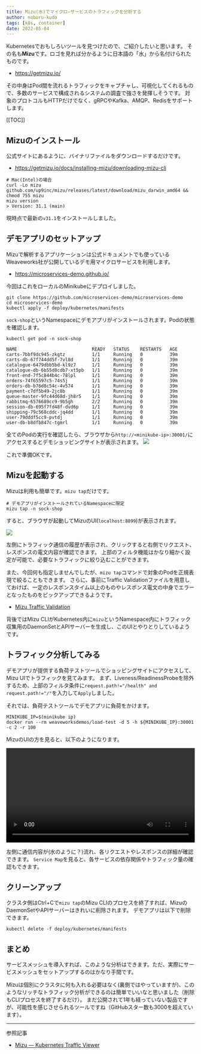 ```yaml
---
title: Mizu(水)でマイクロ−サービスのトラフィックを分析する
author: noboru-kudo
tags: [k8s, container]
date: 2022-05-04
---
```


Kubernetesでおもしろいツールを見つけたので、ご紹介したいと思います。
その名も**Mizu**です。ロゴを見れば分かるように日本語の「水」から名付けられたものです。

- <https://getmizu.io/>

その中身はPod間を流れるトラフィックをキャプチャし、可視化してくれるもので、多数のサービスで構成されるシステムの調査で強さを発揮しそうです。
対象のプロトコルもHTTPだけでなく、gRPCやKafka、AMQP、Redisをサポートします。

[[TOC]]

## Mizuのインストール
公式サイトにあるように、バイナリファイルをダウンロードするだけです。

- <https://getmizu.io/docs/installing-mizu/downloading-mizu-cli>

```shell
# Mac(Intel)の場合
curl -Lo mizu github.com/up9inc/mizu/releases/latest/download/mizu_darwin_amd64 && chmod 755 mizu
mizu version
> Version: 31.1 (main)
```

現時点で最新の`v31.1`をインストールしました。

## デモアプリのセットアップ

Mizuで解析するアプリケーションは公式ドキュメントでも使っているWeaveworks社が公開しているデモ用マイクロサービスを利用します。

- <https://microservices-demo.github.io/>

今回はこれをローカルのMinikubeにデプロイしました。

```shell
git clone https://github.com/microservices-demo/microservices-demo
cd microservices-demo
kubectl apply -f deploy/kubernetes/manifests
```

`sock-shop`というNamespaceにデモアプリがインストールされます。Podの状態を確認します。

```shell
kubectl get pod -n sock-shop
```
```
NAME                            READY   STATUS    RESTARTS   AGE
carts-7bbf9dc945-zkgtz          1/1     Running   0          39m
carts-db-67f744dd5f-7vl8d       1/1     Running   0          39m
catalogue-6479dbb5bd-kl9z7      1/1     Running   0          39m
catalogue-db-6b55d8cdb7-xt5pb   1/1     Running   0          39m
front-end-7f5c844b4c-78lpl      1/1     Running   0          39m
orders-74f65597c5-74s5j         1/1     Running   0          39m
orders-db-b76d8c54c-4v574       1/1     Running   0          39m
payment-c7df5b49-2jc8b          1/1     Running   0          39m
queue-master-9fc44d68d-jh8r5    1/1     Running   0          39m
rabbitmq-6576689cc9-9b5gh       2/2     Running   0          39m
session-db-695f7fd48f-dvd6p     1/1     Running   0          39m
shipping-79c568cddc-jq4dd       1/1     Running   0          39m
user-79dddf5cc9-pvtdj           1/1     Running   0          39m
user-db-b8dfb847c-tgmrl         1/1     Running   0          39m
```
全てのPodの実行を確認したら、ブラウザから`http://<minikube-ip>:30001/`にアクセスするとデモショッピングサイトが表示されます。
![](https://i.gyazo.com/11545a0163d545e8639fc307b1c637ee.png)

これで準備OKです。

## Mizuを起動する

Mizuは利用も簡単です。`mizu tap`だけです。

```shell
# デモアプリがインストールされているNamespaceに限定
mizu tap -n sock-shop
```

すると、ブラウザが起動してMizuのUI(`localhost:8899`)が表示されます。

![](https://i.gyazo.com/2cd899ba517b53ab9a98476858bb406d.png)

左側にトラフィック通信の履歴が表示され、クリックすると右側でリクエスト、レスポンスの電文内容が確認できます。
上部のフィルタ機能はかなり細かく設定が可能で、必要なトラフィックに絞り込むことができます。

また、今回何も指定しませんでしたが、`mizu tap`コマンドで対象のPodを正規表現で絞ることもできます。
さらに、事前にTraffic Validationファイルを用意しておけば、一定のレスポンスタイム以上のものやレスポンス電文の中身でエラーとなったものをピックアップできるようです。

- [Mizu Traffic Validation](https://getmizu.io/docs/mizu/mizu-traffic-validation)

背後ではMizu CLIがKubernetes内に`mizu`というNamespace内にトラフィック収集用のDaemonSetとAPIサーバーを生成し、このUIとやりとりしているようです。

## トラフィック分析してみる

デモアプリが提供する負荷テストツールでショッピングサイトにアクセスして、Mizu UIでトラフィックを見てみます。
まず、Liveness/ReadinessProbeを除外するため、上部のフィルタ条件に`request.path!="/health" and request.path!="/"`を入力して`Apply`しました。

それでは、負荷テストツールでデモアプリに負荷をかけます。

```shell
MINIKUBE_IP=$(minikube ip)
docker run --rm weaveworksdemos/load-test -d 5 -h ${MINIKUBE_IP}:30001 -c 2 -r 100
```

MizuのUIの方を見ると、以下のようになります。

<video width="100%" controls autoplay>
  <source src="https://i.gyazo.com/b9ea6cc00cb7c738d98e25c2f57898aa.mp4" type="video/mp4">
Your browser does not support the video tag.
</video>

左側に通信内容が(水のように？)流れ、各リクエストやレスポンスの詳細が確認できます。
`Service Map`を見ると、各サービスの依存関係やトラフィック量の確認もできます。

## クリーンアップ

クラスタ側はCtrl+Cで`mizu tap`のMizu CLIのプロセスを終了すれば、MizuのDaemonSetやAPIサーバーはきれいに削除されます。
デモアプリは以下で削除できます。

```shell
kubectl delete -f deploy/kubernetes/manifests
```

## まとめ
サービスメッシュを導入すれば、このような分析はできます。ただ、実際にサービスメッシュをセットアップするのはかなり手間です。

Mizuは個別にクラスタに何も入れる必要はなく(裏側ではやっていますが)、このようなリッチなトラフィック分析ができるのは簡単でいいなと思いました（削除もCLIプロセスを終了するだけ）。
まだ公開されて1年も経っていない製品ですが、可能性を感じさせられるツールですね（GitHubスター数も3000を超えています）。

---
参照記事

- [Mizu — Kubernetes Traffic Viewer](https://bmiguel-teixeira.medium.com/mizu-kubernetes-traffic-viewer-b9c39a6a3aeb)